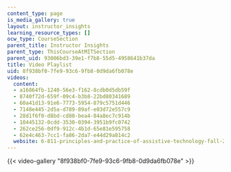 ```yaml
---
content_type: page
is_media_gallery: true
layout: instructor_insights
learning_resource_types: []
ocw_type: CourseSection
parent_title: Instructor Insights
parent_type: ThisCourseAtMITSection
parent_uid: 93006bd3-39e1-f7b8-55d5-4958641b37da
title: Video Playlist
uid: 8f938bf0-7fe9-93c6-9fb8-0d9da6fb078e
videos:
  content:
  - a16864fb-1240-56e3-f162-8cdb0d5db59f
  - 8740f72d-659f-09c4-b3b8-22bd80341689
  - 60a41d13-91e6-7773-5954-879c5751d446
  - 7148e445-2d5a-d789-89af-e03d72e557c9
  - 28d1f6f0-d8bd-cd80-bea4-84a8ec7c914b
  - 10445132-0cdd-3530-0394-3951b9fc0742
  - 262ce256-0df9-912c-4b1d-65e81e595758
  - 62e4c463-7cc1-fa86-2da7-e44d29a814c2
  website: 6-811-principles-and-practice-of-assistive-technology-fall-2014
---
```



{{< video-gallery "8f938bf0-7fe9-93c6-9fb8-0d9da6fb078e" >}}


